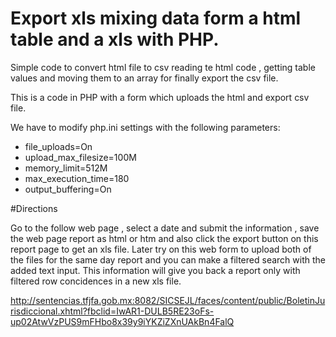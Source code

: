 # Export xls mixing data form a html table and a xls with PHP.

Simple code to convert html file to csv reading te html code , getting table values and moving them to an array for finally export the csv file.

This is a code in PHP with a form which uploads the html and export csv file.

We have to modify php.ini settings with the following parameters:

* file_uploads=On
* upload_max_filesize=100M
* memory_limit=512M
* max_execution_time=180
* output_buffering=On

#Directions 

Go to the follow web page , select a date and submit the information , save the web page report as html or htm and also click the export button on this report page to get an xls file. Later try on this web form to upload both of the files for the same day report and you can make a filtered search with the added text input. This information will give you back a report only with filtered row concidences in a new xls file.

http://sentencias.tfjfa.gob.mx:8082/SICSEJL/faces/content/public/BoletinJurisdiccional.xhtml?fbclid=IwAR1-DULB5RE23oFs-up02AtwVzPUS9mFHbo8x39y9iYKZiZXnUAkBn4FalQ
  

